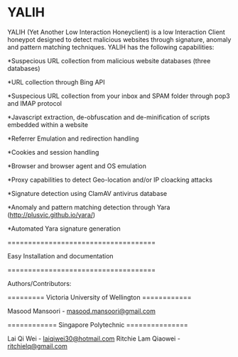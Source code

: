 YALIH
==================================

YALIH (Yet Another Low Interaction Honeyclient) is a low Interaction Client honeypot designed to detect malicious websites through signature, anomaly and pattern matching techniques. YALIH has the following capabilities:

*Suspecious URL collection from malicious website databases (three databases)

*URL collection through Bing API

*Suspecious URL collection from your inbox and SPAM folder through pop3 and IMAP protocol

*Javascript extraction, de-obfuscation and de-minification of scripts embedded within a website

*Referrer Emulation and redirection handling

*Cookies and session handling

*Browser and browser agent and OS emulation

*Proxy capabilities to detect Geo-location and/or IP cloacking attacks

*Signature detection using ClamAV antivirus database

*Anomaly and pattern matching detection through Yara (http://plusvic.github.io/yara/)

*Automated Yara signature generation

====================================

Easy Installation and documentation

====================================

Authors/Contributors:

========= Victoria University of Wellington ============

Masood Mansoori - masood.mansoori@gmail.com

============ Singapore Polytechnic ===============

Lai Qi Wei - laiqiwei30@hotmail.com
Ritchie Lam Qiaowei - ritchielq@gmail.com
